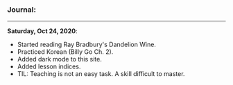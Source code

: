 ### Journal:

***

**Saturday, Oct 24, 2020**: 
- Started reading Ray Bradbury's Dandelion Wine. 
- Practiced Korean (Billy Go Ch. 2).
- Added dark mode to this site.
- Added lesson indices.
- TIL: Teaching is not an easy task. A skill difficult to master.
